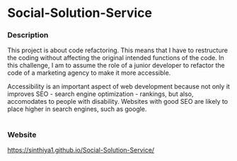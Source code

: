 # Social-Solution-Service

### Description

This project is about code refactoring. This means that I have to restructure the coding without affecting the original intended functions of the code. In this challenge, I am to assume the role of a junior developer to refactor the code of a marketing agency to make it more accessible.

Accessibility is an important aspect of web development because not only it improves SEO - search engine optimization - rankings, but also, accomodates to people with disability. Websites with good SEO are likely to place higher in search engines, such as google.
# 
### Website 

https://sinthiya1.github.io/Social-Solution-Service/

